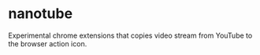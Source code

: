 # nanotube

Experimental chrome extensions that copies video stream from YouTube to the browser action icon. 